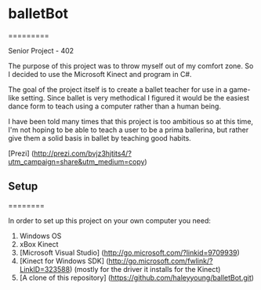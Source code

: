 # balletBot
=========

Senior Project - 402

The purpose of this project was to throw myself out of my comfort zone. So I decided to use the
Microsoft Kinect and program in C#.

The goal of the project itself is to create a ballet teacher for use in a game-like setting. Since
ballet is very methodical I figured it would be the easiest dance form to teach using a computer
rather than a human being.

I have been told many times that this project is too ambitious so at this time, I'm not hoping to
be able to teach a user to be a prima ballerina, but rather give them a solid basis in ballet
by teaching good habits.

[Prezi] (http://prezi.com/bvjz3hjtits4/?utm_campaign=share&utm_medium=copy)

## Setup
========

In order to set up this project on your own computer you need:

  1. Windows OS
  2. xBox Kinect
  2. [Microsoft Visual Studio] (http://go.microsoft.com/?linkid=9709939)
  3. [Kinect for Windows SDK] (http://go.microsoft.com/fwlink/?LinkID=323588) (mostly for the driver it installs for the Kinect)
  4. [A clone of this repository] (https://github.com/haleyyoung/balletBot.git)
